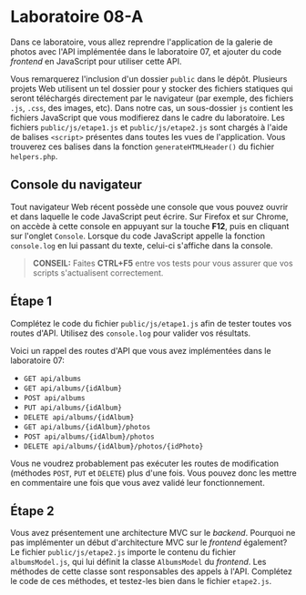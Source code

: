 # Laboratoire 08-A

Dans ce laboratoire, vous allez reprendre l'application de la galerie de photos avec l'API implémentée dans le laboratoire 07, et ajouter du code *frontend* en JavaScript pour utiliser cette API.

Vous remarquerez l'inclusion d'un dossier `public` dans le dépôt. Plusieurs projets Web utilisent un tel dossier pour y stocker des fichiers statiques qui seront téléchargés directement par le navigateur (par exemple, des fichiers `.js`, `.css`, des images, etc). Dans notre cas, un sous-dossier `js` contient les fichiers JavaScript que vous modifierez dans le cadre du laboratoire. Les fichiers `public/js/etape1.js` et `public/js/etape2.js` sont chargés à l'aide de balises `<script>` présentes dans toutes les vues de l'application. Vous trouverez ces balises dans la fonction `generateHTMLHeader()` du fichier `helpers.php`.

## Console du navigateur

Tout navigateur Web récent possède une console que vous pouvez ouvrir et dans laquelle le code JavaScript peut écrire. Sur Firefox et sur Chrome, on accède à cette console en appuyant sur la touche **F12**, puis en cliquant sur l'onglet `Console`. Lorsque du code JavaScript appelle la fonction `console.log` en lui passant du texte, celui-ci s'affiche dans la console.

> **CONSEIL:** Faites **CTRL+F5** entre vos tests pour vous assurer que vos scripts s'actualisent correctement.

## Étape 1

Complétez le code du fichier `public/js/etape1.js` afin de tester toutes vos routes d'API. Utilisez des `console.log` pour valider vos résultats.

Voici un rappel des routes d'API que vous avez implémentées dans le laboratoire 07:

* `GET api/albums`
* `GET api/albums/{idAlbum}`
* `POST api/albums`
* `PUT api/albums/{idAlbum}`
* `DELETE api/albums/{idAlbum}`
* `GET api/albums/{idAlbum}/photos`
* `POST api/albums/{idAlbum}/photos`
* `DELETE api/albums/{idAlbum}/photos/{idPhoto}`

Vous ne voudrez probablement pas exécuter les routes de modification (méthodes `POST`, `PUT` et `DELETE`) plus d'une fois. Vous pouvez donc les mettre en commentaire une fois que vous avez validé leur fonctionnement.

## Étape 2

Vous avez présentement une architecture MVC sur le *backend*. Pourquoi ne pas implémenter un début d'architecture MVC sur le *frontend* également? Le fichier `public/js/etape2.js` importe le contenu du fichier `albumsModel.js`, qui lui définit la classe `AlbumsModel` du *frontend*. Les méthodes de cette classe sont responsables des appels à l'API. Complétez le code de ces méthodes, et testez-les bien dans le fichier `etape2.js`.
